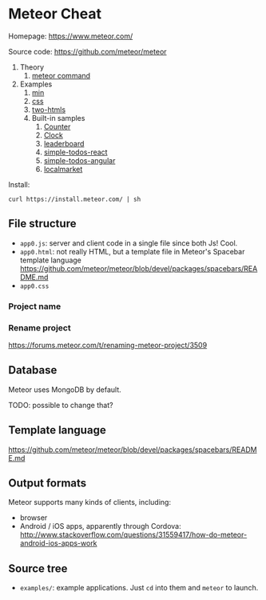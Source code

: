 # Meteor Cheat

Homepage: <https://www.meteor.com/>

Source code: <https://github.com/meteor/meteor>

1.  Theory
    1.  [meteor command](meteor-command.md)
1.  Examples
    1.  [min](min/)
    1.  [css](css/)
    1.  [two-htmls](two-htmls/)
    1.  Built-in samples
        1.  [Counter](counter/)
        1.  [Clock](clock/)
        1.  [leaderboard](leaderboard/)
        1.  [simple-todos-react](simple-todos-react/)
        1.  [simple-todos-angular](simple-todos-angular/)
        1.  [localmarket](localmarket/)

Install:

    curl https://install.meteor.com/ | sh

## File structure

- `app0.js`: server and client code in a single file since both Js! Cool.
- `app0.html`: not really HTML, but a template file in Meteor's Spacebar template language <https://github.com/meteor/meteor/blob/devel/packages/spacebars/README.md>
- `app0.css`

### Project name

### Rename project

<https://forums.meteor.com/t/renaming-meteor-project/3509>

## Database

Meteor uses MongoDB by default.

TODO: possible to change that?

## Template language

https://github.com/meteor/meteor/blob/devel/packages/spacebars/README.md

## Output formats

Meteor supports many kinds of clients, including:

- browser
- Android / iOS apps, apparently through Cordova: <http://www.stackoverflow.com/questions/31559417/how-do-meteor-android-ios-apps-work>

## Source tree

- `examples/`: example applications. Just `cd` into them and `meteor` to launch.
